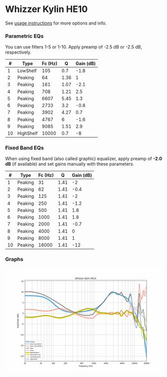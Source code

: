 # Whizzer Kylin HE10
See [usage instructions](https://github.com/jaakkopasanen/AutoEq#usage) for more options and info.

### Parametric EQs
You can use filters 1-5 or 1-10. Apply preamp of -2.5 dB or -2.5 dB, respectively.

|   # | Type      |   Fc (Hz) |    Q |   Gain (dB) |
|-----|-----------|-----------|------|-------------|
|   1 | LowShelf  |       105 | 0.7  |        -1.8 |
|   2 | Peaking   |        64 | 1.36 |         1   |
|   3 | Peaking   |       161 | 1.07 |        -2.1 |
|   4 | Peaking   |       708 | 1.21 |         2.5 |
|   5 | Peaking   |      6607 | 5.45 |         1.3 |
|   6 | Peaking   |      2733 | 3.2  |        -0.8 |
|   7 | Peaking   |      3902 | 4.27 |         0.7 |
|   8 | Peaking   |      4767 | 6    |        -1.6 |
|   9 | Peaking   |      9085 | 1.51 |         2.9 |
|  10 | HighShelf |     10000 | 0.7  |        -8   |

### Fixed Band EQs
When using fixed band (also called graphic) equalizer, apply preamp of **-2.0 dB** (if available) and set gains manually with these parameters.

|   # | Type    |   Fc (Hz) |    Q |   Gain (dB) |
|-----|---------|-----------|------|-------------|
|   1 | Peaking |        31 | 1.41 |        -2   |
|   2 | Peaking |        62 | 1.41 |        -0.4 |
|   3 | Peaking |       125 | 1.41 |        -2   |
|   4 | Peaking |       250 | 1.41 |        -1.2 |
|   5 | Peaking |       500 | 1.41 |         1.8 |
|   6 | Peaking |      1000 | 1.41 |         1.8 |
|   7 | Peaking |      2000 | 1.41 |        -0.7 |
|   8 | Peaking |      4000 | 1.41 |         0   |
|   9 | Peaking |      8000 | 1.41 |         1   |
|  10 | Peaking |     16000 | 1.41 |       -12   |

### Graphs
![](./Whizzer%20Kylin%20HE10.png)
